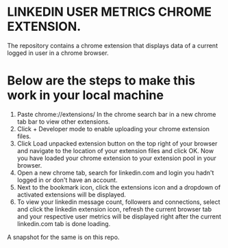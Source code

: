 # LINKEDIN USER METRICS CHROME EXTENSION.
The repository contains a chrome extension that displays data of a current logged in user in a chrome browser.
# Below are the steps to make this work in your local machine
1.  Paste chrome://extensions/ In the chrome search bar in a new chrome tab bar to view other extensions. 
2. Click + Developer mode to enable uploading your chrome extension files. 
3. Click Load unpacked extension button on the top right of your browser and navigate to the location of your extension files and click OK. Now you have loaded your chrome extension to your extension pool in your browser. 
4. Open a new chrome tab, search for linkedin.com and login you hadn't logged in or don't have an account.
5. Next to the bookmark icon, click the extensions icon and a dropdown of activated extensions will be displayed.
6.  To view your linkedin message count, followers and connections, select and click the linkedin extension icon, refresh the current browser tab and your respective user metrics will be displayed right after the current linkedin.com tab is done loading. 

A snapshot for the same is on this repo.





